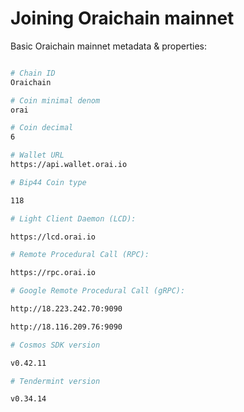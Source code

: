 # Joining Oraichain mainnet

Basic Oraichain mainnet metadata & properties:

```bash

# Chain ID
Oraichain

# Coin minimal denom
orai

# Coin decimal
6

# Wallet URL
https://api.wallet.orai.io

# Bip44 Coin type

118

# Light Client Daemon (LCD):

https://lcd.orai.io

# Remote Procedural Call (RPC):

https://rpc.orai.io

# Google Remote Procedural Call (gRPC):

http://18.223.242.70:9090

http://18.116.209.76:9090

# Cosmos SDK version

v0.42.11

# Tendermint version

v0.34.14
```